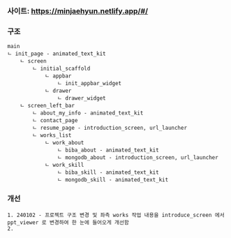 ### 사이트: https://minjaehyun.netlify.app/#/

### 구조
    main
    ㄴ init_page - animated_text_kit
        ㄴ screen
            ㄴ initial_scaffold
                ㄴ appbar
                    ㄴ init_appbar_widget
                ㄴ drawer
                    ㄴ drawer_widget
        ㄴ screen_left_bar
            ㄴ about_my_info - animated_text_kit
            ㄴ contact_page
            ㄴ resume_page - introduction_screen, url_launcher
            ㄴ works_list
                ㄴ work_about
                    ㄴ biba_about - animated_text_kit
                    ㄴ mongodb_about - introduction_screen, url_launcher
                ㄴ work_skill
                    ㄴ biba_skill - animated_text_kit
                    ㄴ mongodb_skill - animated_text_kit


### 개선
    1. 240102 - 프로젝트 구조 변경 및 좌측 works 작업 내용을 introduce_screen 에서 ppt_viewer 로 변경하여 한 눈에 들어오게 개선함 
    2. 
